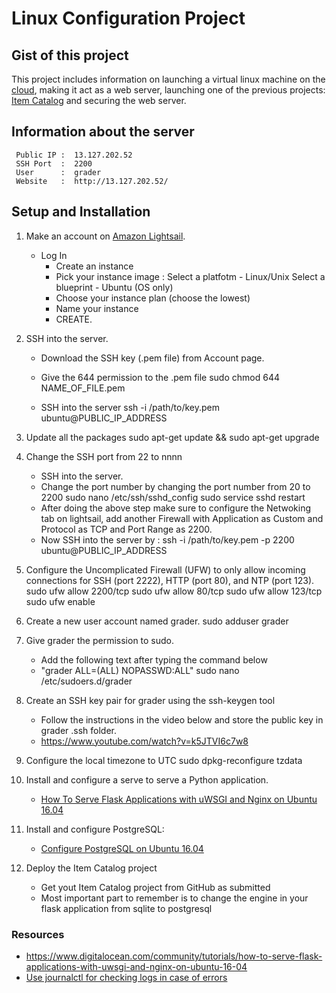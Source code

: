 # Linux Configuration Project


## Gist of this project

This project includes information on launching a virtual linux machine on the [cloud](https://lightsail.aws.amazon.com/ "AWS lightsail"), making it act as a web server, launching one of the previous projects: [Item Catalog](https://github.com/igagansingh/udacity_FSND/tree/master/curriculum_3/Item%20Catalog "Source code @ GitHub") and securing the web server.


## Information about the server

     Public IP :  13.127.202.52
     SSH Port  :  2200
     User      :  grader
     Website   :  http://13.127.202.52/


## Setup and Installation

1. Make an account on [Amazon Lightsail](https://lightsail.aws.amazon.com/ "Lightsail login").

     - Log In
          * Create an instance
          * Pick your instance image :
                Select a platfotm  - Linux/Unix
                Select a blueprint - Ubuntu (OS only)           
          * Choose your instance plan (choose the lowest)
          * Name your instance
          * CREATE.

2. SSH into the server.
     - Download the SSH key (.pem file) from Account page.
     - Give the 644 permission to the .pem file
           sudo chmod 644 NAME_OF_FILE.pem

     - SSH into the server
           ssh -i /path/to/key.pem ubuntu@PUBLIC_IP_ADDRESS
3. Update all the packages
       sudo apt-get update && sudo apt-get upgrade
4. Change the SSH port from 22 to nnnn
     - SSH into the server.
     - Change the port number by changing the port number from 20 to 2200
           sudo nano /etc/ssh/sshd_config
           sudo service sshd restart
     - After doing the above step make sure to configure the Netwoking tab on lightsail, add another Firewall with Application as Custom and Protocol as TCP and Port Range as 2200.
     - Now SSH into the server by :
           ssh -i /path/to/key.pem -p 2200 ubuntu@PUBLIC_IP_ADDRESS
5. Configure the Uncomplicated Firewall (UFW) to only allow incoming connections for SSH (port 2222), HTTP (port 80), and NTP (port 123).
       sudo ufw allow 2200/tcp
       sudo ufw allow 80/tcp
       sudo ufw allow 123/tcp
       sudo ufw enable
6. Create a new user account named grader.
       sudo adduser grader
7. Give grader the permission to sudo.
     - Add the following text after typing the command below
     - "grader ALL=(ALL) NOPASSWD:ALL"
           sudo nano /etc/sudoers.d/grader
8. Create an SSH key pair for grader using the ssh-keygen tool
     - Follow the instructions in the video below and store the public key in grader .ssh folder.
     - https://www.youtube.com/watch?v=k5JTVI6c7w8
9. Configure the local timezone to UTC
       sudo dpkg-reconfigure tzdata
10. Install and configure a serve to serve a Python application.
     - [How To Serve Flask Applications with uWSGI and Nginx on Ubuntu 16.04](https://www.digitalocean.com/community/tutorials/how-to-serve-flask-applications-with-uwsgi-and-nginx-on-ubuntu-16-04)
11. Install and configure PostgreSQL:
     - [Configure PostgreSQL on Ubuntu 16.04 ](https://www.digitalocean.com/community/tutorials/how-to-install-and-use-postgresql-on-ubuntu-16-04)
12. Deploy the Item Catalog project
     - Get yout Item Catalog project from GitHub as submitted
     - Most important part to remember is to change the engine in your flask application from sqlite to postgresql

### Resources

- https://www.digitalocean.com/community/tutorials/how-to-serve-flask-applications-with-uwsgi-and-nginx-on-ubuntu-16-04
- [Use journalctl for checking logs in case of errors](https://www.digitalocean.com/community/tutorials/how-to-use-journalctl-to-view-and-manipulate-systemd-logs)
